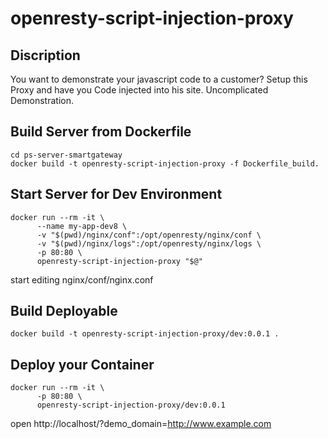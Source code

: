 # openresty-script-injection-proxy

## Discription
You want to demonstrate your javascript code to a customer? Setup this Proxy and have you Code injected into his site. 
Uncomplicated Demonstration.


## Build Server from Dockerfile
```
cd ps-server-smartgateway
docker build -t openresty-script-injection-proxy -f Dockerfile_build.
```


## Start Server for Dev Environment
```
docker run --rm -it \
      --name my-app-dev8 \
      -v "$(pwd)/nginx/conf":/opt/openresty/nginx/conf \
      -v "$(pwd)/nginx/logs":/opt/openresty/nginx/logs \
      -p 80:80 \
      openresty-script-injection-proxy "$@"
```

start editing nginx/conf/nginx.conf
## Build Deployable
```
docker build -t openresty-script-injection-proxy/dev:0.0.1 .
```

## Deploy your Container
```
docker run --rm -it \
      -p 80:80 \
      openresty-script-injection-proxy/dev:0.0.1
```


open http://localhost/?demo_domain=http://www.example.com
